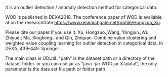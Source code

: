 It is an outlier detection / anomaly detection method for categorical data.


WOD is published in DEXA2018.
The conference paper of WOD is avaliable at on the researchGate https://www.researchgate.net/profile/Hongzuo_Xu. 


Please cite our paper if you use it.
Xu, Hongzuo.;Wang, Yongjun.;Wu, Zhiyue.; Ma, Xingkong.; and Qin, Zhiquan. Combine value clustering and weighted value coupling learning
for outlier detection in categorical data. In DEXA, 439–449. Springer.


The main class is ODUtil. "path" is the dataset path or a directory of the dataset folder.
or you can use jar as "java -jar WOD.jar X:\\data\\", the only parameter is the data set file path or folder path
 

